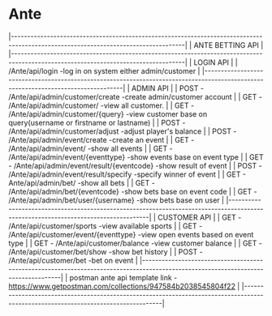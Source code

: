 # Ante
|-----------------------------------------------------------------------------------------------------------------------------------|
|															                          ANTE BETTING API 														                                |
|-----------------------------------------------------------------------------------------------------------------------------------|
|	LOGIN API																														                                                              |
|	/Ante/api/login												            -log in on system either admin/customer						                          		|
|-----------------------------------------------------------------------------------------------------------------------------------|
|	  ADMIN API																						                                                              							|
|	  POST - /Ante/api/admin/customer/create						-create admin/customer account									                             	|
|	  GET - /Ante/api/admin/customer/								    -view all customer.													                                  |
|	  GET - /Ante/api/admin/customer/{query}						-view customer base on query(username or firstname or lastname)		            |
|	  POST - /Ante/api/admin/customer/adjust						-adjust player's balance											                                |
|	  POST - /Ante/api/admin/event/create							  -create an event													                                    |
|	  GET - /Ante/api/admin/event/								      -show all events													                                    |
|	  GET - /Ante/api/admin/event/{eventtype}						-show events base on event type										                            |
|	  GET - /Ante/api/admin/event/result/{eventcode}		-show result of event			                									                  |
|	  POST - /Ante/api/admin/event/result/specify			  -specify winner of event							                                				|
|	  GET - Ante/api/admin/bet/									        -show all bets													                                     	|
|	  GET - /Ante/api/admin/bet/{eventcode}						  -show bets base on event code										                              |
|	  GET - /Ante/api/admin/bet/user/{username}					-show bets base on user												                                |
|-----------------------------------------------------------------------------------------------------------------------------------|
|	  CUSTOMER API																													                                                          |
|	  GET - /Ante/api/customer/sports								    -view available sports												                                |
|	  GET - /Ante/api/customer/event/{eventtype}				-view open events based on event type							                            |
|	  GET - /Ante/api/customer/balance							    -view customer balance							                                 					|
|	  GET - /Ante/api/customer/bet/show							     -show bet history												                                   	|
|	  POST - /Ante/api/customer/bet								  -bet on event														                                          |
|-----------------------------------------------------------------------------------------------------------------------------------|
|		postman ante api template link - https://www.getpostman.com/collections/947584b2038545804f22								                    |
|-----------------------------------------------------------------------------------------------------------------------------------|
